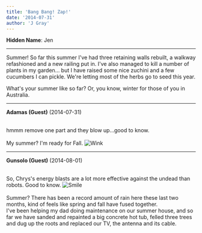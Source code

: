 ```yaml
---
title: 'Bang Bang! Zap!'
date: '2014-07-31'
author: 'J Gray'
---
```


<p><strong>Hidden Name</strong>: Jen</p><hr><p>Summer! So far this summer I've had three retaining walls rebuilt, a walkway refashioned and a new railing put in. I've also managed to kill a number of plants in my garden... but I have raised some nice zuchini and a few cucumbers I can pickle. We're letting most of the herbs go to seed this year.</p><p>What's your summer like so far? Or, you know, winter for those of you in Australia.</p>

---
**Adamas (Guest)** (2014-07-31)

<br> hmmm remove one part and they blow up...good to know.<br><br>My summer? I'm ready for Fall. <img src="//smilies/wink1.gif" alt="Wink" border="0"><br>

---
**Gunsolo (Guest)** (2014-08-01)

<br> So, Chrys's energy blasts are a lot more effective against the undead than robots. Good to know. <img src="//smilies/smile.gif" alt="Smile" border="0"><br><br>Summer? There has been a record amount of rain here these last two months, kind of feels like spring and fall have fused together.<br>I've been helping my dad doing maintenance on our summer house, and so far we have sanded and repainted a big concrete hot tub, felled three trees and dug up the roots and replaced our TV, the antenna and its cable.

